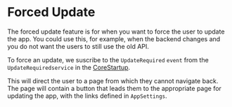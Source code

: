 # Forced Update

The forced update feature is for when you want to force the user to update the app.
You could use this, for example, when the backend changes and you do not want the users to still use the old API.

To force an update, we suscribe to the `UpdateRequired` `event` from the `UpdateRequiredservice` in the [CoreStartup](../src/app/TradeZeroApp.Presentation/CoreStartup.cs#L203).

This will direct the user to a page from which they cannot navigate back. The page will contain a button that leads them to the appropriate page for updating the app, with the links defined in `AppSettings`.
